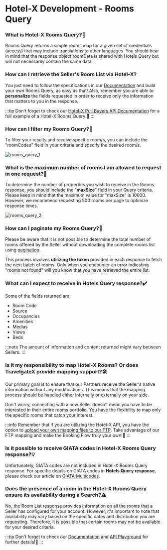 ﻿---
sidebar_position: 3
---

# Hotel-X Development - Rooms Query

### What is Hotel-X Rooms Query?🏨
Rooms Query returns a simple rooms map for a given set of credentials (access) that may include translations to other languages. You should bear in mind that the response object roomData is shared with Hotels Query but will not necessarily contain the same data.

### How can I retrieve the Seller's Room List via Hotel-X?
You just need to follow the specifications in our [Documentation](/docs/apis/for-buyers/hotel-x-pull-buyers-api/content/rooms) and build your own Rooms Query, as easy as that! Also, remember you are able to **personalize** the fields requested in order to receive only the information that matters to you in the response.

:::tip
Don't forget to check our [Hotel-X Pull Buyers API Documentation](/docs/apis/for-buyers/hotel-x-pull-buyers-api/content/rooms#requests-examples) for a full example of a Hotel-X Rooms Query!🚀
:::

### How can I filter my Rooms Query?🔎
To filter your results and receive specific room/s, you can include the "roomCodes" field in your criteria and specify the desired room/s.

![rooms_query_1](https://storage.travelgate.com/kbase/rooms_query_1.jpg)

### What is the maximum number of rooms I am allowed to request in one request?🔢
To determine the number of properties you wish to receive in the Rooms response, you should include the "**maxSize**" field in your Query criteria.
Please keep in mind that the maximum value for "maxSize" is 10000. However, we recommend requesting 500 rooms per page to optimize response times.

![rooms_query_2](https://storage.travelgate.com/kbase/rooms_query_2.jpg)


### How can I paginate my Rooms Query?📑
Please be aware that it is not possible to determine the total number of rooms offered by the Seller without downloading the complete rooms list using [pagination](/kb/our-products/are-you-a-buyer/our-methods/static-content/faqs/token-based-pagination-hotel-room-destinations).

This process involves **utilizing the token** provided in each response to fetch the next batch of rooms. Only when you encounter an error indicating "rooms not found" will you know that you have retrieved the entire list.

### What can I expect to receive in Hotels Query response?✔️
Some of the fields returned are: 

- Room Code
- Source
- Occupancies
- Amenities
- Medias
- Views
- Beds

:::note
The amount of information and content returned might vary between Sellers.
:::

### Is it my responsibility to map Hotel-X Rooms? Or does TravelgateX provide mapping support?🛠️
Our primary goal is to ensure that our Partners receive the Seller's native information without any modifications. This means that the mapping process should be handled either internally or externally on your side.

Don't worry, connecting with a new Seller doesn't mean you have to be interested in their entire rooms portfolio. You have the flexibility to map only the specific rooms that catch your interest.

:::info
Remember that if you are utilizing the Hotel-X API, you have the option to [upload your own mapping files to our FTP](/docs/apis/for-buyers/hotel-x-pull-buyers-api/plugins/mapping). Take advantage of our FTP mapping and make the Booking Flow truly your own!🚀
:::

### Is it possible to receive GIATA codes in Hotel-X Rooms Query response?💡
Unfortunately,  GIATA codes are not included in Hotel-X Rooms Query response. For specific details on GIATA codes in **Hotels Query response**, please check our article on [GIATA Multicodes](/kb/our-products/are-you-a-buyer/mapping-solutions/giata/giata-multicodes).

### Does the presence of a room in the Hotel-X Rooms Query ensure its availability during a Search?⚠️
No, the Room List response provides information on all the rooms that a Seller has configured for your account. However, it's important to note that availability may vary based on the specific dates and distribution you are requesting. Therefore, it is possible that certain rooms may not be available for your desired criteria.

:::tip
Don't forget to check our [Documentation](/docs/apis/for-buyers/hotel-x-pull-buyers-api/content/rooms) and [API Playground](/playground) for further details!🚀
:::
 
